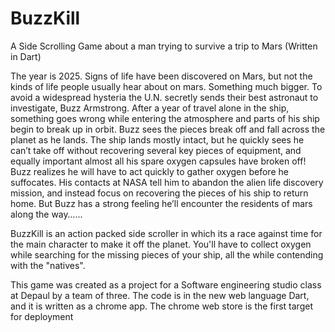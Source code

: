 BuzzKill
========

A Side Scrolling Game about a man trying to survive a trip to Mars (Written in Dart)


The year is 2025.  Signs of life have been discovered on Mars, but not the kinds of life people usually hear about on mars.  Something much bigger.  To avoid a widespread hysteria the U.N. secretly sends their best astronaut to investigate, Buzz  Armstrong.  After a year of travel alone in the ship, something goes wrong while entering the atmosphere and parts of his ship begin to break up in orbit.  Buzz sees the pieces break off and fall across the planet as he lands.  The ship lands mostly intact, but he quickly sees he can’t take off without recovering several key pieces of equipment, and equally important almost all his spare oxygen capsules have broken off!   Buzz realizes he will have to act quickly to gather oxygen before he suffocates.  His contacts at NASA tell him to abandon the alien life discovery mission, and instead focus on recovering the pieces of his ship to return home.  But Buzz has a strong feeling he’ll encounter the residents of mars along the way…...


BuzzKill is an action packed side scroller in which its a race against time for the main character to make it off the planet.  You'll have to collect oxygen while searching for the missing pieces of your ship, all the while contending with the "natives".


This game was created as a project for a Software engineering studio class at Depaul by a team of three.  The code is in the new web language Dart, and it is written as a chrome app.  The chrome web store is the first target for deployment
